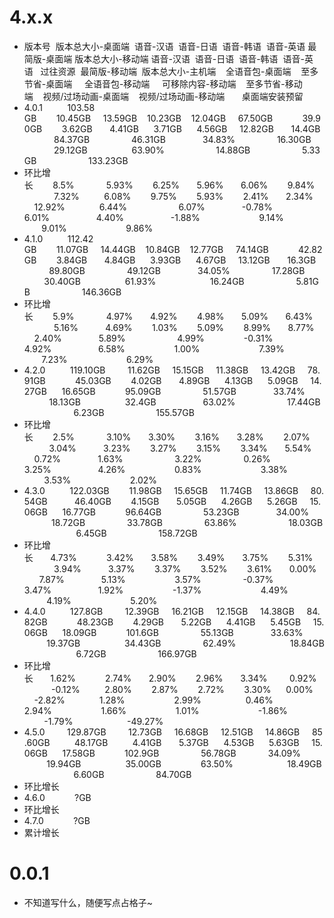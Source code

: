 # 4.x.x
* 版本号&nbsp;&nbsp;版本总大小-桌面端&nbsp;&nbsp;语音-汉语&nbsp;&nbsp;语音-日语&nbsp;&nbsp;语音-韩语&nbsp;&nbsp;语音-英语&nbsp;最简版-桌面端&nbsp;版本总大小-移动端&nbsp;语音-汉语&nbsp;&nbsp;语音-日语&nbsp;&nbsp;语音-韩语&nbsp;&nbsp;语音-英语&nbsp;&nbsp;&nbsp;过往资源&nbsp;&nbsp;最简版-移动端&nbsp;&nbsp;版本总大小-主机端  &nbsp;&nbsp;&nbsp;全语音包-桌面端 &nbsp;&nbsp;&nbsp;至多节省-桌面端 &nbsp;&nbsp;&nbsp; 全语音包-移动端 &nbsp;&nbsp;&nbsp; 可移除内容-移动端 &nbsp;&nbsp;&nbsp;至多节省-移动端&nbsp;&nbsp;&nbsp;&nbsp;视频/过场动画-桌面端&nbsp;&nbsp;&nbsp;&nbsp;视频/过场动画-移动端&nbsp;&nbsp;&nbsp;&nbsp;&nbsp;&nbsp;&nbsp;桌面端安装预留
* 4.0.1&nbsp;&nbsp;&nbsp;&nbsp;&nbsp;&nbsp;&nbsp;&nbsp;&nbsp;&nbsp;103.58 GB&nbsp;&nbsp;&nbsp;&nbsp;&nbsp;&nbsp;&nbsp;&nbsp;10.45GB&nbsp;&nbsp;&nbsp;&nbsp;&nbsp;13.59GB&nbsp;&nbsp;&nbsp;&nbsp;10.23GB&nbsp;&nbsp;&nbsp;&nbsp;12.04GB&nbsp;&nbsp;&nbsp;&nbsp;&nbsp;67.50GB&nbsp;&nbsp;&nbsp;&nbsp;&nbsp;&nbsp;&nbsp;&nbsp;&nbsp;&nbsp;&nbsp;&nbsp;39.90GB&nbsp;&nbsp;&nbsp;&nbsp;&nbsp;&nbsp;&nbsp;&nbsp;3.62GB&nbsp;&nbsp;&nbsp;&nbsp;&nbsp;&nbsp;&nbsp;4.41GB&nbsp;&nbsp;&nbsp;&nbsp;&nbsp;&nbsp;3.71GB&nbsp;&nbsp;&nbsp;&nbsp;&nbsp;&nbsp;4.56GB&nbsp;&nbsp;&nbsp;&nbsp;&nbsp;12.82GB&nbsp;&nbsp;&nbsp;&nbsp;&nbsp;&nbsp;&nbsp;14.4GB&nbsp;&nbsp;&nbsp;&nbsp;&nbsp;&nbsp;&nbsp;&nbsp;&nbsp;&nbsp;&nbsp;&nbsp;&nbsp;84.37GB&nbsp;&nbsp;&nbsp;&nbsp;&nbsp;&nbsp;&nbsp;&nbsp;&nbsp;&nbsp;&nbsp;&nbsp;&nbsp;&nbsp;&nbsp;&nbsp;&nbsp;46.31GB&nbsp;&nbsp;&nbsp;&nbsp;&nbsp;&nbsp;&nbsp;&nbsp;&nbsp;&nbsp;&nbsp;&nbsp;&nbsp;&nbsp;&nbsp;34.83%&nbsp;&nbsp;&nbsp;&nbsp;&nbsp;&nbsp;&nbsp;&nbsp;&nbsp;&nbsp;&nbsp;&nbsp;&nbsp;&nbsp;&nbsp;&nbsp;&nbsp;16.30GB&nbsp;&nbsp;&nbsp;&nbsp;&nbsp;&nbsp;&nbsp;&nbsp;&nbsp;&nbsp;&nbsp;&nbsp;&nbsp;&nbsp;&nbsp;&nbsp;&nbsp;29.12GB&nbsp;&nbsp;&nbsp;&nbsp;&nbsp;&nbsp;&nbsp;&nbsp;&nbsp;&nbsp;&nbsp;&nbsp;&nbsp;&nbsp;&nbsp;&nbsp;&nbsp;&nbsp;63.90%&nbsp;&nbsp;&nbsp;&nbsp;&nbsp;&nbsp;&nbsp;&nbsp;&nbsp;&nbsp;&nbsp;&nbsp;&nbsp;&nbsp;&nbsp;&nbsp;&nbsp;&nbsp;&nbsp;&nbsp;&nbsp;14.88GB&nbsp;&nbsp;&nbsp;&nbsp;&nbsp;&nbsp;&nbsp;&nbsp;&nbsp;&nbsp;&nbsp;&nbsp;&nbsp;&nbsp;&nbsp;&nbsp;&nbsp;&nbsp;&nbsp;&nbsp;&nbsp;5.33GB&nbsp;&nbsp;&nbsp;&nbsp;&nbsp;&nbsp;&nbsp;&nbsp;&nbsp;&nbsp;&nbsp;&nbsp;&nbsp;&nbsp;&nbsp;&nbsp;&nbsp;&nbsp;&nbsp;&nbsp;&nbsp;133.23GB
* 环比增长&nbsp;&nbsp;&nbsp;&nbsp;&nbsp;&nbsp;&nbsp;&nbsp;8.5%&nbsp;&nbsp;&nbsp;&nbsp;&nbsp;&nbsp;&nbsp;&nbsp;&nbsp;&nbsp;&nbsp;&nbsp;&nbsp;5.93%&nbsp;&nbsp;&nbsp;&nbsp;&nbsp;&nbsp;&nbsp;&nbsp;6.25%&nbsp;&nbsp;&nbsp;&nbsp;&nbsp;&nbsp;&nbsp;5.96%&nbsp;&nbsp;&nbsp;&nbsp;&nbsp;&nbsp;&nbsp;6.06%&nbsp;&nbsp;&nbsp;&nbsp;&nbsp;&nbsp;&nbsp;&nbsp;9.84%&nbsp;&nbsp;&nbsp;&nbsp;&nbsp;&nbsp;&nbsp;&nbsp;&nbsp;&nbsp;&nbsp;&nbsp;&nbsp;&nbsp;&nbsp;&nbsp;7.32%&nbsp;&nbsp;&nbsp;&nbsp;&nbsp;&nbsp;&nbsp;&nbsp;&nbsp;&nbsp;6.08%&nbsp;&nbsp;&nbsp;&nbsp;&nbsp;&nbsp;&nbsp;&nbsp;9.75%&nbsp;&nbsp;&nbsp;&nbsp;&nbsp;&nbsp;&nbsp;&nbsp;5.93%&nbsp;&nbsp;&nbsp;&nbsp;&nbsp;&nbsp;&nbsp;&nbsp;2.41%&nbsp;&nbsp;&nbsp;&nbsp;&nbsp;&nbsp;&nbsp;2.34%&nbsp;&nbsp;&nbsp;&nbsp;&nbsp;&nbsp;&nbsp;&nbsp;12.92%&nbsp;&nbsp;&nbsp;&nbsp;&nbsp;&nbsp;&nbsp;&nbsp;&nbsp;&nbsp;&nbsp;&nbsp;&nbsp;&nbsp;6.44%&nbsp;&nbsp;&nbsp;&nbsp;&nbsp;&nbsp;&nbsp;&nbsp;&nbsp;&nbsp;&nbsp;&nbsp;&nbsp;&nbsp;&nbsp;&nbsp;&nbsp;&nbsp;&nbsp;&nbsp;&nbsp;6.07%&nbsp;&nbsp;&nbsp;&nbsp;&nbsp;&nbsp;&nbsp;&nbsp;&nbsp;&nbsp;&nbsp;&nbsp;&nbsp;&nbsp;&nbsp;-0.78%&nbsp;&nbsp;&nbsp;&nbsp;&nbsp;&nbsp;&nbsp;&nbsp;&nbsp;&nbsp;&nbsp;&nbsp;&nbsp;&nbsp;&nbsp;&nbsp;&nbsp;&nbsp;&nbsp;&nbsp;6.01%&nbsp;&nbsp;&nbsp;&nbsp;&nbsp;&nbsp;&nbsp;&nbsp;&nbsp;&nbsp;&nbsp;&nbsp;&nbsp;&nbsp;&nbsp;&nbsp;&nbsp;&nbsp;&nbsp;4.40%&nbsp;&nbsp;&nbsp;&nbsp;&nbsp;&nbsp;&nbsp;&nbsp;&nbsp;&nbsp;&nbsp;&nbsp;&nbsp;&nbsp;&nbsp;&nbsp;&nbsp;&nbsp;&nbsp;-1.88%&nbsp;&nbsp;&nbsp;&nbsp;&nbsp;&nbsp;&nbsp;&nbsp;&nbsp;&nbsp;&nbsp;&nbsp;&nbsp;&nbsp;&nbsp;&nbsp;&nbsp;&nbsp;&nbsp;&nbsp;&nbsp;&nbsp;&nbsp;&nbsp;9.14%&nbsp;&nbsp;&nbsp;&nbsp;&nbsp;&nbsp;&nbsp;&nbsp;&nbsp;&nbsp;&nbsp;&nbsp;&nbsp;&nbsp;&nbsp;&nbsp;&nbsp;&nbsp;&nbsp;&nbsp;&nbsp;&nbsp;&nbsp;9.01%&nbsp;&nbsp;&nbsp;&nbsp;&nbsp;&nbsp;&nbsp;&nbsp;&nbsp;&nbsp;&nbsp;&nbsp;&nbsp;&nbsp;&nbsp;&nbsp;&nbsp;&nbsp;&nbsp;&nbsp;&nbsp;&nbsp;&nbsp;&nbsp;9.86%
* 4.1.0&nbsp;&nbsp;&nbsp;&nbsp;&nbsp;&nbsp;&nbsp;&nbsp;&nbsp;&nbsp;112.42 GB&nbsp;&nbsp;&nbsp;&nbsp;&nbsp;&nbsp;&nbsp;&nbsp;11.07GB&nbsp;&nbsp;&nbsp;&nbsp;&nbsp;14.44GB&nbsp;&nbsp;&nbsp;&nbsp;10.84GB&nbsp;&nbsp;&nbsp;&nbsp;12.77GB&nbsp;&nbsp;&nbsp;&nbsp;&nbsp;74.14GB&nbsp;&nbsp;&nbsp;&nbsp;&nbsp;&nbsp;&nbsp;&nbsp;&nbsp;&nbsp;&nbsp;&nbsp;42.82GB&nbsp;&nbsp;&nbsp;&nbsp;&nbsp;&nbsp;&nbsp;&nbsp;3.84GB&nbsp;&nbsp;&nbsp;&nbsp;&nbsp;&nbsp;&nbsp;4.84GB&nbsp;&nbsp;&nbsp;&nbsp;&nbsp;&nbsp;3.93GB&nbsp;&nbsp;&nbsp;&nbsp;&nbsp;&nbsp;4.67GB&nbsp;&nbsp;&nbsp;&nbsp;&nbsp;13.12GB&nbsp;&nbsp;&nbsp;&nbsp;&nbsp;&nbsp;&nbsp;16.3GB&nbsp;&nbsp;&nbsp;&nbsp;&nbsp;&nbsp;&nbsp;&nbsp;&nbsp;&nbsp;&nbsp;&nbsp;&nbsp;89.80GB&nbsp;&nbsp;&nbsp;&nbsp;&nbsp;&nbsp;&nbsp;&nbsp;&nbsp;&nbsp;&nbsp;&nbsp;&nbsp;&nbsp;&nbsp;&nbsp;&nbsp;49.12GB&nbsp;&nbsp;&nbsp;&nbsp;&nbsp;&nbsp;&nbsp;&nbsp;&nbsp;&nbsp;&nbsp;&nbsp;&nbsp;&nbsp;&nbsp;34.05%&nbsp;&nbsp;&nbsp;&nbsp;&nbsp;&nbsp;&nbsp;&nbsp;&nbsp;&nbsp;&nbsp;&nbsp;&nbsp;&nbsp;&nbsp;&nbsp;&nbsp;17.28GB&nbsp;&nbsp;&nbsp;&nbsp;&nbsp;&nbsp;&nbsp;&nbsp;&nbsp;&nbsp;&nbsp;&nbsp;&nbsp;&nbsp;&nbsp;&nbsp;30.40GB&nbsp;&nbsp;&nbsp;&nbsp;&nbsp;&nbsp;&nbsp;&nbsp;&nbsp;&nbsp;&nbsp;&nbsp;&nbsp;&nbsp;&nbsp;&nbsp;&nbsp;&nbsp;61.93%&nbsp;&nbsp;&nbsp;&nbsp;&nbsp;&nbsp;&nbsp;&nbsp;&nbsp;&nbsp;&nbsp;&nbsp;&nbsp;&nbsp;&nbsp;&nbsp;&nbsp;&nbsp;&nbsp;&nbsp;&nbsp;&nbsp;16.24GB&nbsp;&nbsp;&nbsp;&nbsp;&nbsp;&nbsp;&nbsp;&nbsp;&nbsp;&nbsp;&nbsp;&nbsp;&nbsp;&nbsp;&nbsp;&nbsp;&nbsp;&nbsp;&nbsp;&nbsp;&nbsp;5.81GB&nbsp;&nbsp;&nbsp;&nbsp;&nbsp;&nbsp;&nbsp;&nbsp;&nbsp;&nbsp;&nbsp;&nbsp;&nbsp;&nbsp;&nbsp;&nbsp;&nbsp;&nbsp;&nbsp;&nbsp;&nbsp;146.36GB
* 环比增长&nbsp;&nbsp;&nbsp;&nbsp;&nbsp;&nbsp;&nbsp;&nbsp;5.9%&nbsp;&nbsp;&nbsp;&nbsp;&nbsp;&nbsp;&nbsp;&nbsp;&nbsp;&nbsp;&nbsp;&nbsp;&nbsp;4.97%&nbsp;&nbsp;&nbsp;&nbsp;&nbsp;&nbsp;&nbsp;4.92%&nbsp;&nbsp;&nbsp;&nbsp;&nbsp;&nbsp;&nbsp;&nbsp;4.98%&nbsp;&nbsp;&nbsp;&nbsp;&nbsp;&nbsp;&nbsp;5.09%&nbsp;&nbsp;&nbsp;&nbsp;&nbsp;&nbsp;&nbsp;6.43%&nbsp;&nbsp;&nbsp;&nbsp;&nbsp;&nbsp;&nbsp;&nbsp;&nbsp;&nbsp;&nbsp;&nbsp;&nbsp;&nbsp;&nbsp;&nbsp;5.16%&nbsp;&nbsp;&nbsp;&nbsp;&nbsp;&nbsp;&nbsp;&nbsp;&nbsp;&nbsp;&nbsp;4.69%&nbsp;&nbsp;&nbsp;&nbsp;&nbsp;&nbsp;&nbsp;&nbsp;1.03%&nbsp;&nbsp;&nbsp;&nbsp;&nbsp;&nbsp;&nbsp;&nbsp;5.09%&nbsp;&nbsp;&nbsp;&nbsp;&nbsp;&nbsp;&nbsp;&nbsp;8.99%&nbsp;&nbsp;&nbsp;&nbsp;&nbsp;&nbsp;&nbsp;8.77%&nbsp;&nbsp;&nbsp;&nbsp;&nbsp;&nbsp;&nbsp;&nbsp;2.40%&nbsp;&nbsp;&nbsp;&nbsp;&nbsp;&nbsp;&nbsp;&nbsp;&nbsp;&nbsp;&nbsp;&nbsp;&nbsp;&nbsp;&nbsp;5.89%&nbsp;&nbsp;&nbsp;&nbsp;&nbsp;&nbsp;&nbsp;&nbsp;&nbsp;&nbsp;&nbsp;&nbsp;&nbsp;&nbsp;&nbsp;&nbsp;&nbsp;&nbsp;&nbsp;&nbsp;&nbsp;4.99%&nbsp;&nbsp;&nbsp;&nbsp;&nbsp;&nbsp;&nbsp;&nbsp;&nbsp;&nbsp;&nbsp;&nbsp;&nbsp;&nbsp;&nbsp;&nbsp;-0.31%&nbsp;&nbsp;&nbsp;&nbsp;&nbsp;&nbsp;&nbsp;&nbsp;&nbsp;&nbsp;&nbsp;&nbsp;&nbsp;&nbsp;&nbsp;&nbsp;&nbsp;&nbsp;&nbsp;&nbsp;4.92%&nbsp;&nbsp;&nbsp;&nbsp;&nbsp;&nbsp;&nbsp;&nbsp;&nbsp;&nbsp;&nbsp;&nbsp;&nbsp;&nbsp;&nbsp;&nbsp;&nbsp;&nbsp;&nbsp;6.58%&nbsp;&nbsp;&nbsp;&nbsp;&nbsp;&nbsp;&nbsp;&nbsp;&nbsp;&nbsp;&nbsp;&nbsp;&nbsp;&nbsp;&nbsp;&nbsp;&nbsp;&nbsp;&nbsp;&nbsp;1.00%&nbsp;&nbsp;&nbsp;&nbsp;&nbsp;&nbsp;&nbsp;&nbsp;&nbsp;&nbsp;&nbsp;&nbsp;&nbsp;&nbsp;&nbsp;&nbsp;&nbsp;&nbsp;&nbsp;&nbsp;&nbsp;&nbsp;&nbsp;&nbsp;7.39%&nbsp;&nbsp;&nbsp;&nbsp;&nbsp;&nbsp;&nbsp;&nbsp;&nbsp;&nbsp;&nbsp;&nbsp;&nbsp;&nbsp;&nbsp;&nbsp;&nbsp;&nbsp;&nbsp;&nbsp;&nbsp;&nbsp;&nbsp;7.23%&nbsp;&nbsp;&nbsp;&nbsp;&nbsp;&nbsp;&nbsp;&nbsp;&nbsp;&nbsp;&nbsp;&nbsp;&nbsp;&nbsp;&nbsp;&nbsp;&nbsp;&nbsp;&nbsp;&nbsp;&nbsp;&nbsp;&nbsp;&nbsp;6.29%
* 4.2.0&nbsp;&nbsp;&nbsp;&nbsp;&nbsp;&nbsp;&nbsp;&nbsp;&nbsp;&nbsp;119.10GB&nbsp;&nbsp;&nbsp;&nbsp;&nbsp;&nbsp;&nbsp;&nbsp;&nbsp;11.62GB&nbsp;&nbsp;&nbsp;&nbsp;&nbsp;15.15GB&nbsp;&nbsp;&nbsp;&nbsp;&nbsp;11.38GB&nbsp;&nbsp;&nbsp;&nbsp;&nbsp;13.42GB&nbsp;&nbsp;&nbsp;&nbsp;&nbsp;78.91GB&nbsp;&nbsp;&nbsp;&nbsp;&nbsp;&nbsp;&nbsp;&nbsp;&nbsp;&nbsp;&nbsp;&nbsp;45.03GB&nbsp;&nbsp;&nbsp;&nbsp;&nbsp;&nbsp;&nbsp;&nbsp;4.02GB&nbsp;&nbsp;&nbsp;&nbsp;&nbsp;&nbsp;&nbsp;4.89GB&nbsp;&nbsp;&nbsp;&nbsp;&nbsp;&nbsp;4.13GB&nbsp;&nbsp;&nbsp;&nbsp;&nbsp;&nbsp;5.09GB&nbsp;&nbsp;&nbsp;&nbsp;&nbsp;14.27GB&nbsp;&nbsp;&nbsp;&nbsp;&nbsp;&nbsp;16.65GB&nbsp;&nbsp;&nbsp;&nbsp;&nbsp;&nbsp;&nbsp;&nbsp;&nbsp;&nbsp;&nbsp;&nbsp;95.09GB&nbsp;&nbsp;&nbsp;&nbsp;&nbsp;&nbsp;&nbsp;&nbsp;&nbsp;&nbsp;&nbsp;&nbsp;&nbsp;&nbsp;&nbsp;&nbsp;&nbsp;51.57GB&nbsp;&nbsp;&nbsp;&nbsp;&nbsp;&nbsp;&nbsp;&nbsp;&nbsp;&nbsp;&nbsp;&nbsp;&nbsp;&nbsp;&nbsp;33.74%&nbsp;&nbsp;&nbsp;&nbsp;&nbsp;&nbsp;&nbsp;&nbsp;&nbsp;&nbsp;&nbsp;&nbsp;&nbsp;&nbsp;&nbsp;&nbsp;&nbsp;18.13GB&nbsp;&nbsp;&nbsp;&nbsp;&nbsp;&nbsp;&nbsp;&nbsp;&nbsp;&nbsp;&nbsp;&nbsp;&nbsp;&nbsp;&nbsp;&nbsp;&nbsp;&nbsp;32.4GB&nbsp;&nbsp;&nbsp;&nbsp;&nbsp;&nbsp;&nbsp;&nbsp;&nbsp;&nbsp;&nbsp;&nbsp;&nbsp;&nbsp;&nbsp;&nbsp;&nbsp;&nbsp;&nbsp;63.02%&nbsp;&nbsp;&nbsp;&nbsp;&nbsp;&nbsp;&nbsp;&nbsp;&nbsp;&nbsp;&nbsp;&nbsp;&nbsp;&nbsp;&nbsp;&nbsp;&nbsp;&nbsp;&nbsp;&nbsp;&nbsp;17.44GB&nbsp;&nbsp;&nbsp;&nbsp;&nbsp;&nbsp;&nbsp;&nbsp;&nbsp;&nbsp;&nbsp;&nbsp;&nbsp;&nbsp;&nbsp;&nbsp;&nbsp;&nbsp;&nbsp;&nbsp;&nbsp;6.23GB&nbsp;&nbsp;&nbsp;&nbsp;&nbsp;&nbsp;&nbsp;&nbsp;&nbsp;&nbsp;&nbsp;&nbsp;&nbsp;&nbsp;&nbsp;&nbsp;&nbsp;&nbsp;&nbsp;&nbsp;&nbsp;155.57GB
* 环比增长&nbsp;&nbsp;&nbsp;&nbsp;&nbsp;&nbsp;&nbsp;&nbsp;2.5%&nbsp;&nbsp;&nbsp;&nbsp;&nbsp;&nbsp;&nbsp;&nbsp;&nbsp;&nbsp;&nbsp;&nbsp;&nbsp;3.10%&nbsp;&nbsp;&nbsp;&nbsp;&nbsp;&nbsp;&nbsp;3.30%&nbsp;&nbsp;&nbsp;&nbsp;&nbsp;&nbsp;&nbsp;&nbsp;3.16%&nbsp;&nbsp;&nbsp;&nbsp;&nbsp;&nbsp;&nbsp;3.28%&nbsp;&nbsp;&nbsp;&nbsp;&nbsp;&nbsp;&nbsp;&nbsp;2.07%&nbsp;&nbsp;&nbsp;&nbsp;&nbsp;&nbsp;&nbsp;&nbsp;&nbsp;&nbsp;&nbsp;&nbsp;&nbsp;&nbsp;&nbsp;3.04%&nbsp;&nbsp;&nbsp;&nbsp;&nbsp;&nbsp;&nbsp;&nbsp;&nbsp;&nbsp;&nbsp;3.23%&nbsp;&nbsp;&nbsp;&nbsp;&nbsp;&nbsp;&nbsp;&nbsp;3.27%&nbsp;&nbsp;&nbsp;&nbsp;&nbsp;&nbsp;&nbsp;&nbsp;3.15%&nbsp;&nbsp;&nbsp;&nbsp;&nbsp;&nbsp;&nbsp;&nbsp;3.34%&nbsp;&nbsp;&nbsp;&nbsp;&nbsp;&nbsp;&nbsp;5.54%&nbsp;&nbsp;&nbsp;&nbsp;&nbsp;&nbsp;&nbsp;&nbsp;&nbsp;0.72%&nbsp;&nbsp;&nbsp;&nbsp;&nbsp;&nbsp;&nbsp;&nbsp;&nbsp;&nbsp;&nbsp;&nbsp;&nbsp;&nbsp;&nbsp;1.63%&nbsp;&nbsp;&nbsp;&nbsp;&nbsp;&nbsp;&nbsp;&nbsp;&nbsp;&nbsp;&nbsp;&nbsp;&nbsp;&nbsp;&nbsp;&nbsp;&nbsp;&nbsp;&nbsp;&nbsp;&nbsp;3.22%&nbsp;&nbsp;&nbsp;&nbsp;&nbsp;&nbsp;&nbsp;&nbsp;&nbsp;&nbsp;&nbsp;&nbsp;&nbsp;&nbsp;&nbsp;&nbsp;&nbsp;0.26%&nbsp;&nbsp;&nbsp;&nbsp;&nbsp;&nbsp;&nbsp;&nbsp;&nbsp;&nbsp;&nbsp;&nbsp;&nbsp;&nbsp;&nbsp;&nbsp;&nbsp;&nbsp;&nbsp;&nbsp;3.25%&nbsp;&nbsp;&nbsp;&nbsp;&nbsp;&nbsp;&nbsp;&nbsp;&nbsp;&nbsp;&nbsp;&nbsp;&nbsp;&nbsp;&nbsp;&nbsp;&nbsp;&nbsp;&nbsp;4.26%&nbsp;&nbsp;&nbsp;&nbsp;&nbsp;&nbsp;&nbsp;&nbsp;&nbsp;&nbsp;&nbsp;&nbsp;&nbsp;&nbsp;&nbsp;&nbsp;&nbsp;&nbsp;&nbsp;&nbsp;0.83%&nbsp;&nbsp;&nbsp;&nbsp;&nbsp;&nbsp;&nbsp;&nbsp;&nbsp;&nbsp;&nbsp;&nbsp;&nbsp;&nbsp;&nbsp;&nbsp;&nbsp;&nbsp;&nbsp;&nbsp;&nbsp;&nbsp;&nbsp;&nbsp;3.38%&nbsp;&nbsp;&nbsp;&nbsp;&nbsp;&nbsp;&nbsp;&nbsp;&nbsp;&nbsp;&nbsp;&nbsp;&nbsp;&nbsp;&nbsp;&nbsp;&nbsp;&nbsp;&nbsp;&nbsp;&nbsp;&nbsp;&nbsp;3.53%&nbsp;&nbsp;&nbsp;&nbsp;&nbsp;&nbsp;&nbsp;&nbsp;&nbsp;&nbsp;&nbsp;&nbsp;&nbsp;&nbsp;&nbsp;&nbsp;&nbsp;&nbsp;&nbsp;&nbsp;&nbsp;&nbsp;&nbsp;&nbsp;2.02%
* 4.3.0&nbsp;&nbsp;&nbsp;&nbsp;&nbsp;&nbsp;&nbsp;&nbsp;&nbsp;&nbsp;122.03GB&nbsp;&nbsp;&nbsp;&nbsp;&nbsp;&nbsp;&nbsp;&nbsp;11.98GB&nbsp;&nbsp;&nbsp;&nbsp;&nbsp;15.65GB&nbsp;&nbsp;&nbsp;&nbsp;&nbsp;11.74GB&nbsp;&nbsp;&nbsp;&nbsp;&nbsp;13.86GB&nbsp;&nbsp;&nbsp;&nbsp;&nbsp;80.54GB&nbsp;&nbsp;&nbsp;&nbsp;&nbsp;&nbsp;&nbsp;&nbsp;&nbsp;&nbsp;&nbsp;46.40GB&nbsp;&nbsp;&nbsp;&nbsp;&nbsp;&nbsp;&nbsp;&nbsp;4.15GB&nbsp;&nbsp;&nbsp;&nbsp;&nbsp;&nbsp;&nbsp;5.05GB&nbsp;&nbsp;&nbsp;&nbsp;&nbsp;&nbsp;4.26GB&nbsp;&nbsp;&nbsp;&nbsp;&nbsp;&nbsp;5.26GB&nbsp;&nbsp;&nbsp;&nbsp;&nbsp;15.06GB&nbsp;&nbsp;&nbsp;&nbsp;&nbsp;&nbsp;16.77GB&nbsp;&nbsp;&nbsp;&nbsp;&nbsp;&nbsp;&nbsp;&nbsp;&nbsp;&nbsp;&nbsp;&nbsp;96.64GB&nbsp;&nbsp;&nbsp;&nbsp;&nbsp;&nbsp;&nbsp;&nbsp;&nbsp;&nbsp;&nbsp;&nbsp;&nbsp;&nbsp;&nbsp;&nbsp;&nbsp;53.23GB&nbsp;&nbsp;&nbsp;&nbsp;&nbsp;&nbsp;&nbsp;&nbsp;&nbsp;&nbsp;&nbsp;&nbsp;&nbsp;&nbsp;&nbsp;34.00%&nbsp;&nbsp;&nbsp;&nbsp;&nbsp;&nbsp;&nbsp;&nbsp;&nbsp;&nbsp;&nbsp;&nbsp;&nbsp;&nbsp;&nbsp;&nbsp;&nbsp;18.72GB&nbsp;&nbsp;&nbsp;&nbsp;&nbsp;&nbsp;&nbsp;&nbsp;&nbsp;&nbsp;&nbsp;&nbsp;&nbsp;&nbsp;&nbsp;&nbsp;&nbsp;33.78GB&nbsp;&nbsp;&nbsp;&nbsp;&nbsp;&nbsp;&nbsp;&nbsp;&nbsp;&nbsp;&nbsp;&nbsp;&nbsp;&nbsp;&nbsp;&nbsp;&nbsp;63.86%&nbsp;&nbsp;&nbsp;&nbsp;&nbsp;&nbsp;&nbsp;&nbsp;&nbsp;&nbsp;&nbsp;&nbsp;&nbsp;&nbsp;&nbsp;&nbsp;&nbsp;&nbsp;&nbsp;&nbsp;&nbsp;18.03GB&nbsp;&nbsp;&nbsp;&nbsp;&nbsp;&nbsp;&nbsp;&nbsp;&nbsp;&nbsp;&nbsp;&nbsp;&nbsp;&nbsp;&nbsp;&nbsp;&nbsp;&nbsp;&nbsp;&nbsp;&nbsp;6.45GB&nbsp;&nbsp;&nbsp;&nbsp;&nbsp;&nbsp;&nbsp;&nbsp;&nbsp;&nbsp;&nbsp;&nbsp;&nbsp;&nbsp;&nbsp;&nbsp;&nbsp;&nbsp;&nbsp;&nbsp;&nbsp;158.72GB
* 环比增长&nbsp;&nbsp;&nbsp;&nbsp;&nbsp;&nbsp;&nbsp;4.73%&nbsp;&nbsp;&nbsp;&nbsp;&nbsp;&nbsp;&nbsp;&nbsp;&nbsp;&nbsp;&nbsp;&nbsp;3.42%&nbsp;&nbsp;&nbsp;&nbsp;&nbsp;&nbsp;&nbsp;3.58%&nbsp;&nbsp;&nbsp;&nbsp;&nbsp;&nbsp;&nbsp;&nbsp;3.49%&nbsp;&nbsp;&nbsp;&nbsp;&nbsp;&nbsp;&nbsp;3.75%&nbsp;&nbsp;&nbsp;&nbsp;&nbsp;&nbsp;&nbsp;&nbsp;5.31%&nbsp;&nbsp;&nbsp;&nbsp;&nbsp;&nbsp;&nbsp;&nbsp;&nbsp;&nbsp;&nbsp;&nbsp;&nbsp;&nbsp;&nbsp;&nbsp;3.94%&nbsp;&nbsp;&nbsp;&nbsp;&nbsp;&nbsp;&nbsp;&nbsp;&nbsp;&nbsp;&nbsp;3.37%&nbsp;&nbsp;&nbsp;&nbsp;&nbsp;&nbsp;&nbsp;&nbsp;3.37%&nbsp;&nbsp;&nbsp;&nbsp;&nbsp;&nbsp;&nbsp;&nbsp;3.52%&nbsp;&nbsp;&nbsp;&nbsp;&nbsp;&nbsp;&nbsp;&nbsp;3.61%&nbsp;&nbsp;&nbsp;&nbsp;&nbsp;&nbsp;&nbsp;0.00%&nbsp;&nbsp;&nbsp;&nbsp;&nbsp;&nbsp;&nbsp;&nbsp;&nbsp;7.87%&nbsp;&nbsp;&nbsp;&nbsp;&nbsp;&nbsp;&nbsp;&nbsp;&nbsp;&nbsp;&nbsp;&nbsp;&nbsp;&nbsp;&nbsp;5.13%&nbsp;&nbsp;&nbsp;&nbsp;&nbsp;&nbsp;&nbsp;&nbsp;&nbsp;&nbsp;&nbsp;&nbsp;&nbsp;&nbsp;&nbsp;&nbsp;&nbsp;&nbsp;&nbsp;&nbsp;3.57%&nbsp;&nbsp;&nbsp;&nbsp;&nbsp;&nbsp;&nbsp;&nbsp;&nbsp;&nbsp;&nbsp;&nbsp;&nbsp;&nbsp;&nbsp;&nbsp;&nbsp;-0.37%&nbsp;&nbsp;&nbsp;&nbsp;&nbsp;&nbsp;&nbsp;&nbsp;&nbsp;&nbsp;&nbsp;&nbsp;&nbsp;&nbsp;&nbsp;&nbsp;&nbsp;&nbsp;&nbsp;3.47%&nbsp;&nbsp;&nbsp;&nbsp;&nbsp;&nbsp;&nbsp;&nbsp;&nbsp;&nbsp;&nbsp;&nbsp;&nbsp;&nbsp;&nbsp;&nbsp;&nbsp;&nbsp;&nbsp;1.92%&nbsp;&nbsp;&nbsp;&nbsp;&nbsp;&nbsp;&nbsp;&nbsp;&nbsp;&nbsp;&nbsp;&nbsp;&nbsp;&nbsp;&nbsp;&nbsp;&nbsp;&nbsp;&nbsp;&nbsp;-1.37%&nbsp;&nbsp;&nbsp;&nbsp;&nbsp;&nbsp;&nbsp;&nbsp;&nbsp;&nbsp;&nbsp;&nbsp;&nbsp;&nbsp;&nbsp;&nbsp;&nbsp;&nbsp;&nbsp;&nbsp;&nbsp;&nbsp;&nbsp;&nbsp;4.49%&nbsp;&nbsp;&nbsp;&nbsp;&nbsp;&nbsp;&nbsp;&nbsp;&nbsp;&nbsp;&nbsp;&nbsp;&nbsp;&nbsp;&nbsp;&nbsp;&nbsp;&nbsp;&nbsp;&nbsp;&nbsp;&nbsp;&nbsp;4.19%&nbsp;&nbsp;&nbsp;&nbsp;&nbsp;&nbsp;&nbsp;&nbsp;&nbsp;&nbsp;&nbsp;&nbsp;&nbsp;&nbsp;&nbsp;&nbsp;&nbsp;&nbsp;&nbsp;&nbsp;&nbsp;&nbsp;&nbsp;&nbsp;5.20%
* 4.4.0&nbsp;&nbsp;&nbsp;&nbsp;&nbsp;&nbsp;&nbsp;&nbsp;&nbsp;&nbsp;127.8GB&nbsp;&nbsp;&nbsp;&nbsp;&nbsp;&nbsp;&nbsp;&nbsp;&nbsp;12.39GB&nbsp;&nbsp;&nbsp;&nbsp;&nbsp;16.21GB&nbsp;&nbsp;&nbsp;&nbsp;&nbsp;12.15GB&nbsp;&nbsp;&nbsp;&nbsp;&nbsp;14.38GB&nbsp;&nbsp;&nbsp;&nbsp;&nbsp;84.82GB&nbsp;&nbsp;&nbsp;&nbsp;&nbsp;&nbsp;&nbsp;&nbsp;&nbsp;&nbsp;&nbsp;&nbsp;48.23GB&nbsp;&nbsp;&nbsp;&nbsp;&nbsp;&nbsp;&nbsp;&nbsp;4.29GB&nbsp;&nbsp;&nbsp;&nbsp;&nbsp;&nbsp;&nbsp;5.22GB&nbsp;&nbsp;&nbsp;&nbsp;&nbsp;&nbsp;4.41GB&nbsp;&nbsp;&nbsp;&nbsp;&nbsp;&nbsp;5.45GB&nbsp;&nbsp;&nbsp;&nbsp;&nbsp;15.06GB&nbsp;&nbsp;&nbsp;&nbsp;&nbsp;&nbsp;18.09GB&nbsp;&nbsp;&nbsp;&nbsp;&nbsp;&nbsp;&nbsp;&nbsp;&nbsp;&nbsp;&nbsp;&nbsp;101.6GB&nbsp;&nbsp;&nbsp;&nbsp;&nbsp;&nbsp;&nbsp;&nbsp;&nbsp;&nbsp;&nbsp;&nbsp;&nbsp;&nbsp;&nbsp;&nbsp;&nbsp;55.13GB&nbsp;&nbsp;&nbsp;&nbsp;&nbsp;&nbsp;&nbsp;&nbsp;&nbsp;&nbsp;&nbsp;&nbsp;&nbsp;&nbsp;&nbsp;33.63%&nbsp;&nbsp;&nbsp;&nbsp;&nbsp;&nbsp;&nbsp;&nbsp;&nbsp;&nbsp;&nbsp;&nbsp;&nbsp;&nbsp;&nbsp;&nbsp;&nbsp;19.37GB&nbsp;&nbsp;&nbsp;&nbsp;&nbsp;&nbsp;&nbsp;&nbsp;&nbsp;&nbsp;&nbsp;&nbsp;&nbsp;&nbsp;&nbsp;&nbsp;&nbsp;&nbsp;34.43GB&nbsp;&nbsp;&nbsp;&nbsp;&nbsp;&nbsp;&nbsp;&nbsp;&nbsp;&nbsp;&nbsp;&nbsp;&nbsp;&nbsp;&nbsp;&nbsp;&nbsp;62.49%&nbsp;&nbsp;&nbsp;&nbsp;&nbsp;&nbsp;&nbsp;&nbsp;&nbsp;&nbsp;&nbsp;&nbsp;&nbsp;&nbsp;&nbsp;&nbsp;&nbsp;&nbsp;&nbsp;&nbsp;&nbsp;&nbsp;18.84GB&nbsp;&nbsp;&nbsp;&nbsp;&nbsp;&nbsp;&nbsp;&nbsp;&nbsp;&nbsp;&nbsp;&nbsp;&nbsp;&nbsp;&nbsp;&nbsp;&nbsp;&nbsp;&nbsp;&nbsp;&nbsp;6.72GB&nbsp;&nbsp;&nbsp;&nbsp;&nbsp;&nbsp;&nbsp;&nbsp;&nbsp;&nbsp;&nbsp;&nbsp;&nbsp;&nbsp;&nbsp;&nbsp;&nbsp;&nbsp;&nbsp;&nbsp;&nbsp;166.97GB
* 环比增长&nbsp;&nbsp;&nbsp;&nbsp;&nbsp;&nbsp;&nbsp;1.62%&nbsp;&nbsp;&nbsp;&nbsp;&nbsp;&nbsp;&nbsp;&nbsp;&nbsp;&nbsp;&nbsp;&nbsp;2.74%&nbsp;&nbsp;&nbsp;&nbsp;&nbsp;&nbsp;&nbsp;2.90%&nbsp;&nbsp;&nbsp;&nbsp;&nbsp;&nbsp;&nbsp;&nbsp;2.96%&nbsp;&nbsp;&nbsp;&nbsp;&nbsp;&nbsp;&nbsp;3.34%&nbsp;&nbsp;&nbsp;&nbsp;&nbsp;&nbsp;&nbsp;&nbsp;&nbsp;0.92%&nbsp;&nbsp;&nbsp;&nbsp;&nbsp;&nbsp;&nbsp;&nbsp;&nbsp;&nbsp;&nbsp;&nbsp;&nbsp;&nbsp;-0.12%&nbsp;&nbsp;&nbsp;&nbsp;&nbsp;&nbsp;&nbsp;&nbsp;&nbsp;&nbsp;2.80%&nbsp;&nbsp;&nbsp;&nbsp;&nbsp;&nbsp;&nbsp;&nbsp;2.87%&nbsp;&nbsp;&nbsp;&nbsp;&nbsp;&nbsp;&nbsp;&nbsp;2.72%&nbsp;&nbsp;&nbsp;&nbsp;&nbsp;&nbsp;&nbsp;&nbsp;3.30%&nbsp;&nbsp;&nbsp;&nbsp;&nbsp;&nbsp;0.00%&nbsp;&nbsp;&nbsp;&nbsp;&nbsp;&nbsp;&nbsp;&nbsp;-2.82%&nbsp;&nbsp;&nbsp;&nbsp;&nbsp;&nbsp;&nbsp;&nbsp;&nbsp;&nbsp;&nbsp;&nbsp;&nbsp;&nbsp;1.28%&nbsp;&nbsp;&nbsp;&nbsp;&nbsp;&nbsp;&nbsp;&nbsp;&nbsp;&nbsp;&nbsp;&nbsp;&nbsp;&nbsp;&nbsp;&nbsp;&nbsp;&nbsp;&nbsp;&nbsp;2.99%&nbsp;&nbsp;&nbsp;&nbsp;&nbsp;&nbsp;&nbsp;&nbsp;&nbsp;&nbsp;&nbsp;&nbsp;&nbsp;&nbsp;&nbsp;&nbsp;&nbsp;&nbsp;0.46%&nbsp;&nbsp;&nbsp;&nbsp;&nbsp;&nbsp;&nbsp;&nbsp;&nbsp;&nbsp;&nbsp;&nbsp;&nbsp;&nbsp;&nbsp;&nbsp;&nbsp;&nbsp;&nbsp;2.94%&nbsp;&nbsp;&nbsp;&nbsp;&nbsp;&nbsp;&nbsp;&nbsp;&nbsp;&nbsp;&nbsp;&nbsp;&nbsp;&nbsp;&nbsp;&nbsp;&nbsp;&nbsp;&nbsp;&nbsp;1.66%&nbsp;&nbsp;&nbsp;&nbsp;&nbsp;&nbsp;&nbsp;&nbsp;&nbsp;&nbsp;&nbsp;&nbsp;&nbsp;&nbsp;&nbsp;&nbsp;&nbsp;&nbsp;&nbsp;&nbsp;1.01%&nbsp;&nbsp;&nbsp;&nbsp;&nbsp;&nbsp;&nbsp;&nbsp;&nbsp;&nbsp;&nbsp;&nbsp;&nbsp;&nbsp;&nbsp;&nbsp;&nbsp;&nbsp;&nbsp;&nbsp;&nbsp;&nbsp;&nbsp;&nbsp;-1.86%&nbsp;&nbsp;&nbsp;&nbsp;&nbsp;&nbsp;&nbsp;&nbsp;&nbsp;&nbsp;&nbsp;&nbsp;&nbsp;&nbsp;&nbsp;&nbsp;&nbsp;&nbsp;&nbsp;&nbsp;&nbsp;&nbsp;&nbsp;-1.79%&nbsp;&nbsp;&nbsp;&nbsp;&nbsp;&nbsp;&nbsp;&nbsp;&nbsp;&nbsp;&nbsp;&nbsp;&nbsp;&nbsp;&nbsp;&nbsp;&nbsp;&nbsp;&nbsp;&nbsp;&nbsp;&nbsp;-49.27%
* 4.5.0&nbsp;&nbsp;&nbsp;&nbsp;&nbsp;&nbsp;&nbsp;&nbsp;&nbsp;129.87GB&nbsp;&nbsp;&nbsp;&nbsp;&nbsp;&nbsp;&nbsp;&nbsp;&nbsp;12.73GB&nbsp;&nbsp;&nbsp;&nbsp;&nbsp;16.68GB&nbsp;&nbsp;&nbsp;&nbsp;&nbsp;12.51GB&nbsp;&nbsp;&nbsp;&nbsp;&nbsp;14.86GB&nbsp;&nbsp;&nbsp;&nbsp;&nbsp;85.60GB&nbsp;&nbsp;&nbsp;&nbsp;&nbsp;&nbsp;&nbsp;&nbsp;&nbsp;&nbsp;48.17GB&nbsp;&nbsp;&nbsp;&nbsp;&nbsp;&nbsp;&nbsp;&nbsp;&nbsp;&nbsp;4.41GB&nbsp;&nbsp;&nbsp;&nbsp;&nbsp;&nbsp;&nbsp;5.37GB&nbsp;&nbsp;&nbsp;&nbsp;&nbsp;&nbsp;4.53GB&nbsp;&nbsp;&nbsp;&nbsp;&nbsp;&nbsp;5.63GB&nbsp;&nbsp;&nbsp;&nbsp;&nbsp;15.06GB&nbsp;&nbsp;&nbsp;&nbsp;&nbsp;&nbsp;17.58GB&nbsp;&nbsp;&nbsp;&nbsp;&nbsp;&nbsp;&nbsp;&nbsp;&nbsp;&nbsp;&nbsp;&nbsp;102.9GB&nbsp;&nbsp;&nbsp;&nbsp;&nbsp;&nbsp;&nbsp;&nbsp;&nbsp;&nbsp;&nbsp;&nbsp;&nbsp;&nbsp;&nbsp;&nbsp;&nbsp;56.78GB&nbsp;&nbsp;&nbsp;&nbsp;&nbsp;&nbsp;&nbsp;&nbsp;&nbsp;&nbsp;&nbsp;&nbsp;&nbsp;34.09%&nbsp;&nbsp;&nbsp;&nbsp;&nbsp;&nbsp;&nbsp;&nbsp;&nbsp;&nbsp;&nbsp;&nbsp;&nbsp;&nbsp;&nbsp;&nbsp;&nbsp;&nbsp;19.94GB&nbsp;&nbsp;&nbsp;&nbsp;&nbsp;&nbsp;&nbsp;&nbsp;&nbsp;&nbsp;&nbsp;&nbsp;&nbsp;&nbsp;&nbsp;&nbsp;&nbsp;&nbsp;35.00GB&nbsp;&nbsp;&nbsp;&nbsp;&nbsp;&nbsp;&nbsp;&nbsp;&nbsp;&nbsp;&nbsp;&nbsp;&nbsp;&nbsp;&nbsp;&nbsp;63.50%&nbsp;&nbsp;&nbsp;&nbsp;&nbsp;&nbsp;&nbsp;&nbsp;&nbsp;&nbsp;&nbsp;&nbsp;&nbsp;&nbsp;&nbsp;&nbsp;&nbsp;&nbsp;&nbsp;&nbsp;&nbsp;&nbsp;18.49GB&nbsp;&nbsp;&nbsp;&nbsp;&nbsp;&nbsp;&nbsp;&nbsp;&nbsp;&nbsp;&nbsp;&nbsp;&nbsp;&nbsp;&nbsp;&nbsp;&nbsp;&nbsp;&nbsp;&nbsp;&nbsp;6.60GB&nbsp;&nbsp;&nbsp;&nbsp;&nbsp;&nbsp;&nbsp;&nbsp;&nbsp;&nbsp;&nbsp;&nbsp;&nbsp;&nbsp;&nbsp;&nbsp;&nbsp;&nbsp;&nbsp;&nbsp;&nbsp;84.70GB
* 环比增长
* 4.6.0&nbsp;&nbsp;&nbsp;&nbsp;&nbsp;&nbsp;&nbsp;&nbsp;&nbsp;&nbsp;&nbsp;&nbsp;?GB
* 环比增长
* 4.7.0&nbsp;&nbsp;&nbsp;&nbsp;&nbsp;&nbsp;&nbsp;&nbsp;&nbsp;&nbsp;&nbsp;&nbsp;?GB
* 累计增长

# 0.0.1
* 不知道写什么，随便写点占格子~




